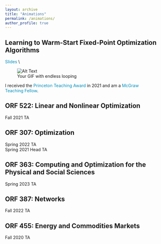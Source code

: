 ```yaml
---
layout: archive
title: "Animations"
permalink: /animations/
author_profile: true
---
```


<style>
a:link {
  color: #008CBA;
  background-color: white;
  text-decoration: none;
}
a:visited {
  color: #008CBA;
  background-color: white;
  text-decoration: none;
}
a:hover {
  color: #008CBA;
  background-color: white;
  text-decoration: none;
}
a:active {
  color: #008CBA;
  background-color: white;
  text-decoration: none;
}
</style>

## Learning to Warm-Start Fixed-Point Optimization Algorithms
<a href="{{rajivsambharya.github.io}}/animations/rollout_2_flight_learned.gif" download>
  Slides
</a>\

<!-- ![Alt Text]({{rajivsambharya.github.io}}/animations/rollout_2_flight_nn.gif){loop=""}
![Alt Text]({{rajivsambharya.github.io}}/animations/rollout_2_flight_ps.gif){loop=""}
![Alt Text]({{rajivsambharya.github.io}}/animations/rollout_2_flight_learned.gif){loop=""} -->
<figure>
  <img src="{{rajivsambharya.github.io}}/animations/rollout_2_flight_learned.gif" alt="Alt Text" loop>
  <figcaption>Your GIF with endless looping</figcaption>
</figure>

I received the [Princeton Teaching Award](https://www.princeton.edu/news/2022/05/13/graduate-students-honored-excellence-teaching) in 2021 and am a [McGraw Teaching Fellow](https://mcgraw.princeton.edu/).

## ORF 522: Linear and Nonlinear Optimization
Fall 2021 TA

## ORF 307: Optimization
Spring 2022 TA\
Spring 2021 Head TA

## ORF 363: Computing and Optimization for the Physical and Social Sciences
Spring 2023 TA

## ORF 387: Networks
Fall 2022 TA

## ORF 455: Energy and Commodities Markets
Fall 2020 TA


